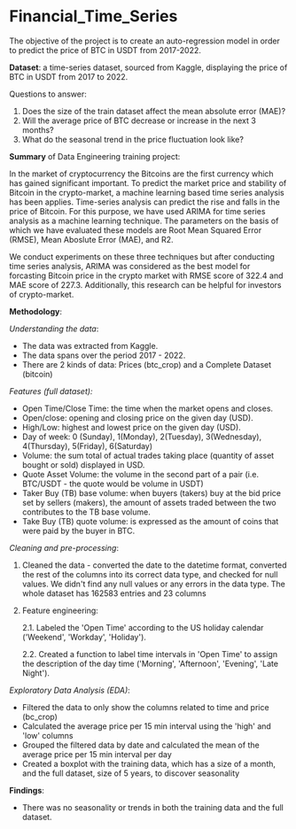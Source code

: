 # Financial_Time_Series
The objective of the project is to create an auto-regression model in order to predict the price of BTC in USDT from 2017-2022.




**Dataset**: a time-series dataset, sourced from Kaggle, displaying the price of BTC in USDT from 2017 to 2022.

Questions to answer: 
1. Does the size of the train dataset affect the mean absolute error (MAE)?
2. Will the average price of BTC decrease or increase in the next 3 months?
3. What do the seasonal trend in the price fluctuation look like?


**Summary** of Data Engineering training project:

In the market of cryptocurrency the Bitcoins are the first currency which has gained significant important.
To predict the market price and stability of Bitcoin in the crypto-market, a machine learning based time series analysis has been applies.
Time-series analysis can predict the rise and falls in the price of Bitcoin. For this purpose, we have used ARIMA for time series analysis as a machine learning technique. The parameters on the basis of which we have evaluated these models are Root Mean Squared Error (RMSE), Mean Aboslute Error (MAE), and R2. 

We conduct experiments on these three techniques but after conducting time series analysis, ARIMA was considered as the best model for forcasting Bitcoin price in the crypto market with RMSE score of 322.4 and MAE score of 227.3.
Additionally, this research can be helpful for investors of crypto-market.

**Methodology**:

_Understanding the data_:
- The data was extracted from Kaggle.
- The data spans over the period 2017 - 2022.
- There are 2 kinds of data: Prices (btc_crop) and a Complete Dataset (bitcoin)

_Features (full dataset):_
- Open Time/Close Time: the time when the market opens and closes.
- Open/close: opening and closing price on the given day (USD).
- High/Low: highest and lowest price on the given day (USD).
- Day of week: 0 (Sunday), 1(Monday), 2(Tuesday), 3(Wednesday), 4(Thursday), 5(Friday), 6(Saturday)
- Volume: the sum total of actual trades taking place (quantity of asset bought or sold) displayed in USD.
- Quote Asset Volume: the volume in the second part of a pair (i.e. BTC/USDT - the quote would be volume in USDT)
- Taker Buy (TB) base volume: when buyers (takers) buy at the bid price set by sellers (makers), the amount of assets traded between the two contributes to the TB base volume.
- Take Buy (TB) quote volume: is expressed as the amount of coins that were paid by the buyer in BTC.

_Cleaning and pre-processing_:
1. Cleaned the data - converted the date to the datetime format, converted the rest of the columns into its correct data type, and checked for null values.
We didn't find any null values or any errors in the data type. The whole dataset has 162583 entries and 23 columns

2. Feature engineering:

    2.1. Labeled the 'Open Time' according to the US holiday calendar ('Weekend', 'Workday', 'Holiday').

    2.2. Created a function to label time intervals in 'Open Time' to assign the description of the day time ('Morning', 'Afternoon', 'Evening', 'Late Night').

_Exploratory Data Analysis (EDA)_:
- Filtered the data to only show the columns related to time and price (bc_crop)
- Calculated the average price per 15 min interval using the 'high' and 'low' columns
- Grouped the filtered data by date and calculated the mean of the average price per 15 min interval per day
- Created a boxplot with the training data, which has a size of a month, and the full dataset, size of 5 years, to discover seasonality

**Findings**:
- There was no seasonality or trends in both the training data and the full dataset.
